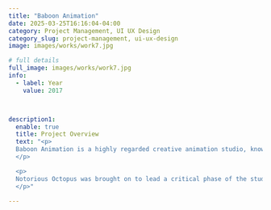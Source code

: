 ```yaml
---
title: "Baboon Animation"
date: 2025-03-25T16:16:04-04:00
category: Project Management, UI UX Design
category_slug: project-management, ui-ux-design
image: images/works/work7.jpg

# full details
full_image: images/works/work7.jpg
info:
  - label: Year
    value: 2017



description1:
  enable: true
  title: Project Overview
  text: "<p>
  Baboon Animation is a highly regarded creative animation studio, known for its vibrant storytelling, distinctive visual style, and a portfolio that includes Emmy-winning and Oscar-nominated projects. With a reputation for pushing the boundaries of animated content, Baboon Animation continues to be a key player on the global entertainment landscape.
  </p>

  <p>
  Notorious Octopus was brought on to lead a critical phase of the studio’s digital transformation. Our primary focus was the hands-on migration of all website content and data to a new content management system (CMS). This involved re-architecting the site’s structure to enhance performance, usability, and scalability while ensuring a seamless user experience for global audiences. The result was a modern, polished online presence that aligns with the caliber of their award-winning creative work.
  </p>"
  
---
```

